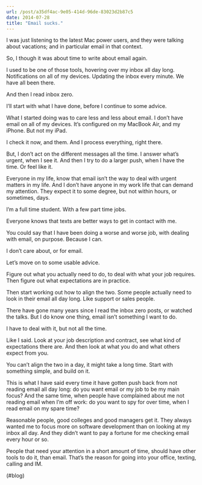 ```yaml
---
url: /post/a35df4ac-9e05-414d-96de-83023d2b87c5
date: 2014-07-28
title: "Email sucks."
---
```


I was just listening to the latest Mac power users, and they were talking about vacations; and in particular email in that context.



So, I though it was about time to write about email again.



I used to be one of those tools, hovering over my inbox all day long. Notifications on all of my devices. Updating the inbox every minute. We have all been there.



And then I read inbox zero.



I&#8217;ll start with what I have done, before I continue to some advice.



What I started doing was to care less and less about email. I don&#8217;t have email on all of my devices. It&#8217;s configured on my MacBook Air, and my iPhone. But not my iPad.



I check it now, and them. And I process everything, right there.



But, I don&#8217;t act on the different messages all the time. I answer what&#8217;s urgent, when I see it. And then I try to do a larger push, when I have the time. Or feel like it.



Everyone in my life, know that email isn&#8217;t the way to deal with urgent matters in my life. And I don&#8217;t have anyone in my work life that can demand my attention. They expect it to some degree, but not within hours, or sometimes, days.



I&#8217;m a full time student. With a few part time jobs.



Everyone knows that texts are better ways to get in contact with me.



You could say that I have been doing a worse and worse job, with dealing with email, on purpose. Because I can.



I don&#8217;t care about, or for email.



Let&#8217;s move on to some usable advice.



Figure out what you actually need to do, to deal with what your job requires. Then figure out what expectations are in practice.



Then start working out how to align the two. Some people actually need to look in their email all day long. Like support or sales people.



There have gone many years since I read the inbox zero posts, or watched the talks. But I do know one thing, email isn&#8217;t something I want to do.



I have to deal with it, but not all the time.



Like I said. Look at your job description and contract, see what kind of expectations there are. And then look at what you do and what others expect from you.



You can&#8217;t align the two in a day, it might take a long time. Start with something simple, and build on it.



This is what I have said every time it have gotten push back from not reading email all day long: do you want email or my job to be my main focus? And the same time, when people have complained about me not reading email when I&#8217;m off work: do you want to spy for over time, when I read email on my spare time?



Reasonable people, good colleges and good managers get it. They always wanted me to focus more on software development than on looking at my inbox all day. And they didn&#8217;t want to pay a fortune for me checking email every hour or so.



People that need your attention in a short amount of time, should have other tools to do it, than email. That&#8217;s the reason for going into your office, texting, calling and IM.



(#blog)